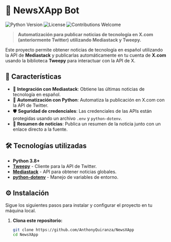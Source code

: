 # 📰 NewsXApp Bot

![Python Version](https://img.shields.io/badge/python-3.8%2B-blue) ![License](https://img.shields.io/badge/license-MIT-green) ![Contributions Welcome](https://img.shields.io/badge/contributions-welcome-brightgreen)

> **Automatización para publicar noticias de tecnología en X.com (anteriormente Twitter) utilizando Mediastack y Tweepy.**

Este proyecto permite obtener noticias de tecnología en español utilizando la API de **Mediastack** y publicarlas automáticamente en tu cuenta de **X.com** usando la biblioteca **Tweepy** para interactuar con la API de X.

## 🚀 Características

- 📡 **Integración con Mediastack**: Obtiene las últimas noticias de tecnología en español.
- 🐍 **Automatización con Python**: Automatiza la publicación en X.com con la API de Twitter.
- 🛡️ **Seguridad de credenciales**: Las credenciales de las APIs están protegidas usando un archivo `.env` y `python-dotenv`.
- 📜 **Resumen de noticias**: Publica un resumen de la noticia junto con un enlace directo a la fuente.

## 🛠️ Tecnologías utilizadas

- **Python 3.8+**
- [**Tweepy**](https://www.tweepy.org/) - Cliente para la API de Twitter.
- [**Mediastack**](https://mediastack.com/) - API para obtener noticias globales.
- [**python-dotenv**](https://github.com/theskumar/python-dotenv) - Manejo de variables de entorno.

## ⚙️ Instalación

Sigue los siguientes pasos para instalar y configurar el proyecto en tu máquina local.

1. **Clona este repositorio:**

   ```bash
   git clone https://github.com/AnthonyQuiranza/NewsXApp
   cd NewsXApp
